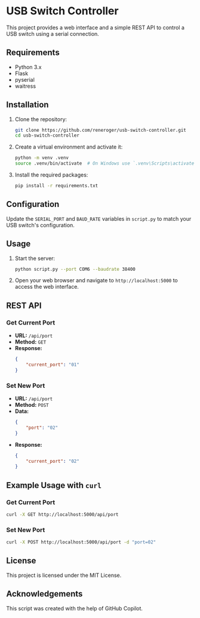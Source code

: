 # USB Switch Controller

This project provides a web interface and a simple REST API to control a USB switch using a serial connection.

## Requirements

- Python 3.x
- Flask
- pyserial
- waitress

## Installation

1. Clone the repository:
    ```sh
    git clone https://github.com/reneroger/usb-switch-controller.git
    cd usb-switch-controller
    ```

2. Create a virtual environment and activate it:
    ```sh
    python -m venv .venv
    source .venv/bin/activate  # On Windows use `.venv\Scripts\activate`
    ```

3. Install the required packages:
    ```sh
    pip install -r requirements.txt
    ```

## Configuration

Update the `SERIAL_PORT` and `BAUD_RATE` variables in `script.py` to match your USB switch's configuration.

## Usage

1. Start the server:
    ```sh
    python script.py --port COM6 --baudrate 38400
    ```

2. Open your web browser and navigate to `http://localhost:5000` to access the web interface.

## REST API

### Get Current Port

- **URL:** `/api/port`
- **Method:** `GET`
- **Response:**
    ```json
    {
        "current_port": "01"
    }
    ```

### Set New Port

- **URL:** `/api/port`
- **Method:** `POST`
- **Data:**
    ```json
    {
        "port": "02"
    }
    ```
- **Response:**
    ```json
    {
        "current_port": "02"
    }
    ```

## Example Usage with `curl`

### Get Current Port

```sh
curl -X GET http://localhost:5000/api/port
```

### Set New Port

```sh
curl -X POST http://localhost:5000/api/port -d "port=02"
```

## License

This project is licensed under the MIT License.

## Acknowledgements

This script was created with the help of GitHub Copilot.
